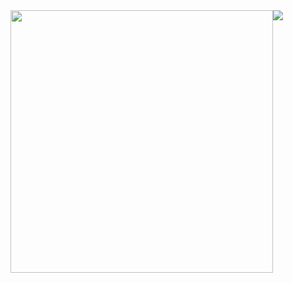 <div style="display: flex; flex-direction: row; justify-content: between;">
    <a href="https://github.com/Valinor13/github-readme-stats">
      <img style="width: 420px; height: auto;" align="center" src="https://github-readme-stats.vercel.app/api?username=Valinor13&show_icons=true&theme=cobalt&hide=stars&repo=github-readme-stats" />
    </a>
    <a href="https://github.com/Valinor13/convoychat">
      <img align="center" src="https://github-readme-stats.vercel.app/api/top-langs/?username=Valinor13&langs_count=10&theme=cobalt&layout=compact&repo=convoychat" />
    </a>
</div>
